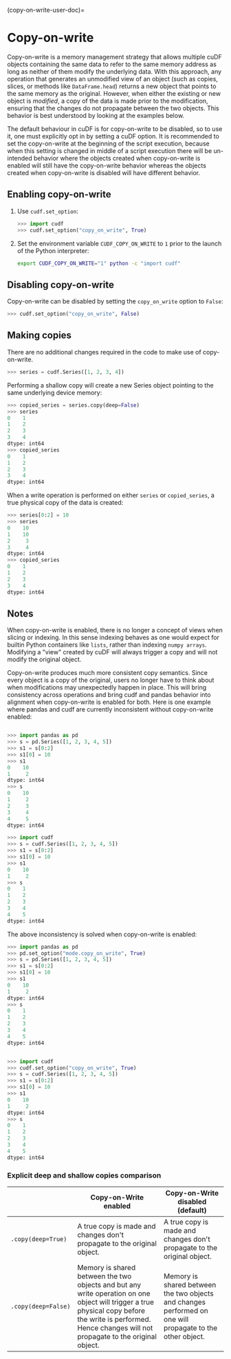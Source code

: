 (copy-on-write-user-doc)=

# Copy-on-write

Copy-on-write is a memory management strategy that allows multiple cuDF objects containing the same data to refer to the same memory address as long as neither of them modify the underlying data.
With this approach, any operation that generates an unmodified view of an object (such as copies, slices, or methods like `DataFrame.head`) returns a new object that points to the same memory as the original.
However, when either the existing or new object is _modified_, a copy of the data is made prior to the modification, ensuring that the changes do not propagate between the two objects.
This behavior is best understood by looking at the examples below.

The default behaviour in cuDF is for copy-on-write to be disabled, so to use it, one must explicitly
opt in by setting a cuDF option. It is recommended to set the copy-on-write at the beginning of the
script execution, because when this setting is changed in middle of a script execution there will
be un-intended behavior where the objects created when copy-on-write is enabled will still have the
copy-on-write behavior whereas the objects created when copy-on-write is disabled will have
different behavior.

## Enabling copy-on-write

1. Use `cudf.set_option`:

    ```python
    >>> import cudf
    >>> cudf.set_option("copy_on_write", True)
    ```

2. Set the environment variable ``CUDF_COPY_ON_WRITE`` to ``1`` prior to the
launch of the Python interpreter:

    ```bash
    export CUDF_COPY_ON_WRITE="1" python -c "import cudf"
    ```

## Disabling copy-on-write


Copy-on-write can be disabled by setting the ``copy_on_write`` option to ``False``:

```python
>>> cudf.set_option("copy_on_write", False)
```

## Making copies

There are no additional changes required in the code to make use of copy-on-write.

```python
>>> series = cudf.Series([1, 2, 3, 4])
```

Performing a shallow copy will create a new Series object pointing to the
same underlying device memory:

```python
>>> copied_series = series.copy(deep=False)
>>> series
0    1
1    2
2    3
3    4
dtype: int64
>>> copied_series
0    1
1    2
2    3
3    4
dtype: int64
```

When a write operation is performed on either ``series`` or
``copied_series``, a true physical copy of the data is created:

```python
>>> series[0:2] = 10
>>> series
0    10
1    10
2     3
3     4
dtype: int64
>>> copied_series
0    1
1    2
2    3
3    4
dtype: int64
```


## Notes

When copy-on-write is enabled, there is no longer a concept of views when
slicing or indexing. In this sense indexing behaves as one would expect for
builtin Python containers like `lists`, rather than indexing `numpy arrays`.
Modifying a "view" created by cuDF will always trigger a copy and will not
modify the original object.

Copy-on-write produces much more consistent copy semantics. Since every object is a copy of the original, users no longer have to think about when modifications may unexpectedly happen in place. This will bring consistency across operations and bring cudf and pandas behavior into alignment when copy-on-write is enabled for both. Here is one example where pandas and cudf are currently inconsistent without copy-on-write enabled:

```python

>>> import pandas as pd
>>> s = pd.Series([1, 2, 3, 4, 5])
>>> s1 = s[0:2]
>>> s1[0] = 10
>>> s1
0    10
1     2
dtype: int64
>>> s
0    10
1     2
2     3
3     4
4     5
dtype: int64

>>> import cudf
>>> s = cudf.Series([1, 2, 3, 4, 5])
>>> s1 = s[0:2]
>>> s1[0] = 10
>>> s1
0    10
1     2
>>> s
0    1
1    2
2    3
3    4
4    5
dtype: int64
```

The above inconsistency is solved when copy-on-write is enabled:

```python
>>> import pandas as pd
>>> pd.set_option("mode.copy_on_write", True)
>>> s = pd.Series([1, 2, 3, 4, 5])
>>> s1 = s[0:2]
>>> s1[0] = 10
>>> s1
0    10
1     2
dtype: int64
>>> s
0    1
1    2
2    3
3    4
4    5
dtype: int64


>>> import cudf
>>> cudf.set_option("copy_on_write", True)
>>> s = cudf.Series([1, 2, 3, 4, 5])
>>> s1 = s[0:2]
>>> s1[0] = 10
>>> s1
0    10
1     2
dtype: int64
>>> s
0    1
1    2
2    3
3    4
4    5
dtype: int64
```


### Explicit deep and shallow copies comparison


|                     | Copy-on-Write enabled                                                                                                                                                                                          | Copy-on-Write disabled (default)                                                                               |
|---------------------|----------------------------------------------------------------------------------------------------------------------------------------------------------------------------------------------------------------|------------------------------------------------------------------------------------------------------|
| `.copy(deep=True)`  | A true copy is made and changes don't propagate to the original object.                                                                                                                            | A true copy is made and changes don't propagate to the original object.                  |
| `.copy(deep=False)` | Memory is shared between the two objects and but any write operation on one object will trigger a true physical copy before the write is performed. Hence changes will not propagate to the original object. | Memory is shared between the two objects and changes performed on one will propagate to the other object. |
